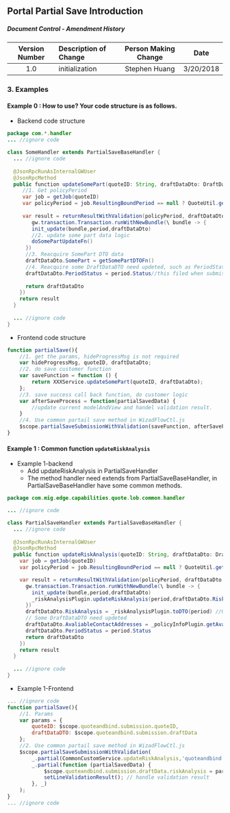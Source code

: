 ## Portal Partial Save Introduction

##### Document Control - Amendment History
|Version Number|Description of Change| Person Making Change | Date      |
| :-------------: | :-------------------| :----------------: | --------- |
| 1.0      | initialization      |  Stephen Huang   | 3/20/2018 |
            
### 3.  Examples

#### Example 0 : How to use? Your code structure is as follows.
* Backend code structure
```java
package com.*.handler
... //ignore code

class SomeHandler extends PartialSaveBaseHandler {
  ... //ignore code
  
  @JsonRpcRunAsInternalGWUser
  @JsonRpcMethod
  public function updateSomePart(quoteID: String, draftDataDto: DraftDataDTO) : DraftDataDTO {
     //1. Get policyPeriod 
     var job = getJob(quoteID)
     var policyPeriod = job.ResultingBoundPeriod == null ? QuoteUtil.getBasePeriod(job) : job.ResultingBoundPeriod
     
     var result = returnResultWithValidation(policyPeriod, draftDataDto, \period -> {
        gw.transaction.Transaction.runWithNewBundle(\ bundle -> {
        init_update(bundle,period,draftDataDto)
        //2. update some part data logic
        doSomePartUpdateFn()
      })
      //3. Reacquire SomePart DTO data
      draftDataDto.SomePart = getSomePartDTOFn()
      //4. Reacquire some DraftDataDTO need updeted, such as PeriodStatus. 
      draftDataDto.PeriodStatus = period.Status//this filed when submission Quoted back to update SomePart will change to Draft.
      
      return draftDataDto
    })
    return result
  }
  
  ... //ignore code
} 
```
* Frontend code structure
```javascript
function partialSave(){
    //1. get the params, hideProgressMsg is not required
    var hideProgressMsg, quoteID, draftDataDto;
    //2. do save customer function
    var saveFunction = function () {
        return XXXService.updateSomePart(quoteID, draftDataDto);
    };
    //3. save success call back function, do customer logic
    var afterSaveProcess = function(partialSavedData) {
        //update current modelAndView and handel validation result.
    }
    //4. Use common partail save method in WizadFlowCtl.js
    $scope.partialSaveSubmissionWithValidation(saveFunction, afterSaveProcess, hideProgressMsg);
}
```


#### Example 1 : Common function `updateRiskAnalysis`

* Example 1-backend 
  * Add updateRiskAnalysis in PartialSaveHandler
  * The method handler need extends from PartialSaveBaseHandler, in  PartialSaveBaseHandler have some common methods.
```java
package com.mig.edge.capabilities.quote.lob.common.handler

... //ignore code

class PartialSaveHandler extends PartialSaveBaseHandler {
  ... //ignore code
  
  @JsonRpcRunAsInternalGWUser
  @JsonRpcMethod
  public function updateRiskAnalysis(quoteID: String, draftDataDto: DraftDataDTO): DraftDataDTO {
    var job = getJob(quoteID)
    var policyPeriod = job.ResultingBoundPeriod == null ? QuoteUtil.getBasePeriod(job) : job.ResultingBoundPeriod

    var result = returnResultWithValidation(policyPeriod, draftDataDto, \period -> {
      gw.transaction.Transaction.runWithNewBundle(\ bundle -> {
        init_update(bundle,period,draftDataDto)
        _riskAnalysisPlugin.updateRiskAnalysis(period,draftDataDto.RiskAnalysis) //update RiskAnalysis data logic
      })
      draftDataDto.RiskAnalysis = _riskAnalysisPlugin.toDTO(period) //Only to DTO after updated RiskAnalysis
      // Some DraftDataDTO need updeted
      draftDataDto.AvaliableContactAddresses = _policyInfoPlugin.getAvaliableContactAddresses(period)
      draftDataDto.PeriodStatus = period.Status
      return draftDataDto
    })
    return result
  }
  
  ... //ignore code
}
```

* Example 1-Frontend 

```javascript
... //ignore code
function partialSave(){
    //1. Params
    var params = {
        quoteID: $scope.quoteandbind.submission.quoteID,
        draftDataDTO: $scope.quoteandbind.submission.draftData
    };
    //2. Use common partail save method in WizadFlowCtl.js
    $scope.partialSaveSubmissionWithValidation(
        _.partial(CommonCustomService.updateRiskAnalysis,'quoteandbind',params),
        _.partial(function (partialSavedData) {
            $scope.quoteandbind.submission.draftData.riskAnalysis = partialSavedData.riskAnalysis;
            setLineValidationResult(); // handle validation result
        }, _)
    );
}
... //ignore code
```
